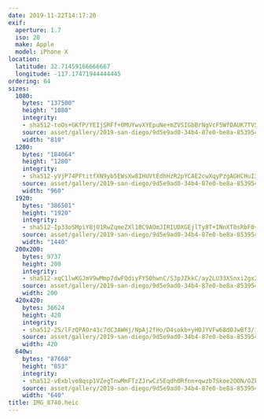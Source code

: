 ```yaml
---
date: 2019-11-22T14:17:20
exif:
  aperture: 1.7
  iso: 20
  make: Apple
  model: iPhone X
location:
  latitude: 32.71459166666667
  longitude: -117.17471944444445
ordering: 64
sizes:
  1080:
    bytes: "137500"
    height: "1080"
    integrity:
    - sha512-toOs+GKfP/YEIjSRFf+0MUYwvXYEpuNe+mZVSIGbBrNgVcF5WfDAUK7TVShXwLCQ0FXRC+QxUPLjm+rTzryFRg==
    source: asset/gallery/2019-san-diego/9d5e9ad0-34b4-87e0-be8a-85395441ffb3~1080.jpg
    width: "810"
  1280:
    bytes: "184064"
    height: "1280"
    integrity:
    - sha512-yVjP74PFtitfXN9yb5EWsXw8IHUVtEdhHzR2pYCAE2cwXqyPzgAGHCHuI32U9B1j9QMqHCji4PRMbQfsA0x2Fw==
    source: asset/gallery/2019-san-diego/9d5e9ad0-34b4-87e0-be8a-85395441ffb3~1280.jpg
    width: "960"
  1920:
    bytes: "386501"
    height: "1920"
    integrity:
    - sha512-Ip33oSMpiY8jO1RwZqmeZXl1BC9AOmJIRIUDXGEjlTy8T+INnXT0sRbF0+q+k2JlNQSv4GrjwRwTMKlWmMhR4A==
    source: asset/gallery/2019-san-diego/9d5e9ad0-34b4-87e0-be8a-85395441ffb3~1920.jpg
    width: "1440"
  200x200:
    bytes: 9737
    height: 200
    integrity:
    - sha512-xqC1lwKGJmV9wMmp7dwFQdiyFY5OhwnC/S3pJZkkC/ay2LU33XSnxi2gx2/MuO4gzhLzxNBqvu9tpbYB6brkIg==
    source: asset/gallery/2019-san-diego/9d5e9ad0-34b4-87e0-be8a-85395441ffb3~200x200.jpg
    width: 200
  420x420:
    bytes: 36624
    height: 420
    integrity:
    - sha512-2S/lFzQPAOr43c7dC3AWHj/NpAj2fHo/D4sokb+yHOJYVFw68dOJwBf3/16nKh0L4iqZFOxWBIam2vs5wSZs+w==
    source: asset/gallery/2019-san-diego/9d5e9ad0-34b4-87e0-be8a-85395441ffb3~420x420.jpg
    width: 420
  640w:
    bytes: "87668"
    height: "853"
    integrity:
    - sha512-vExblvo8qsp1VZegTnwMmFTzZJrwCz5Eqdh0Rfnn+qwzb7Skoe2OON/OZkJRsjeYBLC7yc2SijkId8EBD5eDlA==
    source: asset/gallery/2019-san-diego/9d5e9ad0-34b4-87e0-be8a-85395441ffb3~640w.jpg
    width: "640"
title: IMG_8740.heic
---
```

